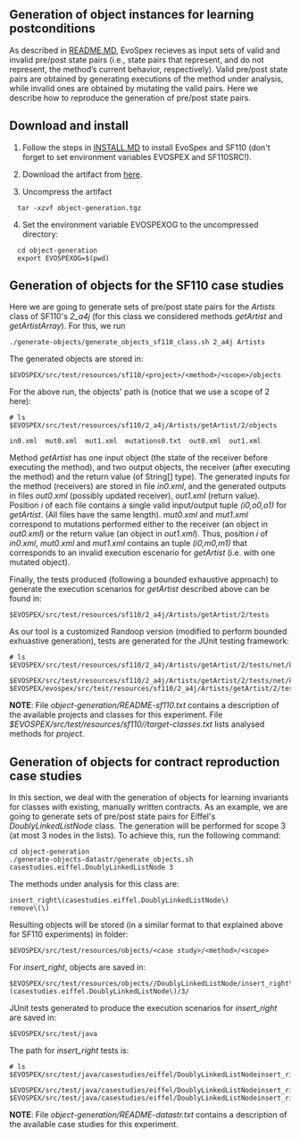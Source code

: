 ## Generation of object instances for learning postconditions

As described in [README.MD](README.md), EvoSpex recieves as input sets of valid and invalid pre/post state pairs (i.e., state pairs that represent, and do not represent, the method’s current behavior, respectively). Valid pre/post state pairs are obtained by generating executions of the method under analysis, while invalid ones are obtained by mutating the valid pairs. Here we describe how to reproduce the generation of pre/post state pairs.

## Download and install

1. Follow the steps in [INSTALL.MD](INSTALL.md) to install EvoSpex and SF110 (don't forget to set environment variables EVOSPEX and SF110SRC!).

2. Download the artifact from [here](https://mega.nz/file/W9QHSABY#tEwNKJUBwp3ZvoDN-nzpkJraqvNfucO9l6kNcstocek).

3. Uncompress the artifact
```
  tar -xzvf object-generation.tgz

```

4. Set the environment variable EVOSPEXOG to the uncompressed directory:
```
  cd object-generation
  export EVOSPEXOG=$(pwd)
```

## Generation of objects for the SF110 case studies

Here we are going to generate sets of pre/post state pairs for the *Artists* class of SF110's *2_a4j* (for this class we considered methods *getArtist* and *getArtistArray*). For this, we run 

```
./generate-objects/generate_objects_sf110_class.sh 2_a4j Artists
```

The generated objects are stored in:

```
$EVOSPEX/src/test/resources/sf110/<project>/<method>/<scope>/objects
```

For the above run, the objects' path is (notice that we use a scope of 2 here):

```
# ls $EVOSPEX/src/test/resources/sf110/2_a4j/Artists/getArtist/2/objects

in0.xml  mut0.xml  mut1.xml  mutations0.txt  out0.xml  out1.xml
```

Method *getArtist* has one input object (the state of the receiver before executing the method), and two output objects, the receiver (after executing the method) and the return value (of String[] type). The generated inputs for the method (receivers) are stored in file *in0.xml*, and the generated outputs in files *out0.xml* (possibly updated receiver), *out1.xml* (return value). Position *i* of each file contains a single valid input/output tuple *(i0,o0,o1)* for *getArtist*. (All files have the same length). *mut0.xml* and *mut1.xml* correspond to mutations performed either to the receiver (an object in *out0.xml*) or the return value (an object in *out1.xml*). Thus, position *i* of *in0.xml*, *mut0.xml* and *mut1.xml* contains an tuple *(i0,m0,m1)* that corresponds to an invalid execution escenario for *getArtist* (i.e. with one mutated object).

Finally, the tests produced (following a bounded exhaustive approach) to generate the execution scenarios for *getArtist* described above can be found in:

```
$EVOSPEX/src/test/resources/sf110/2_a4j/Artists/getArtist/2/tests
```

As our tool is a customized Randoop version (modified to perform bounded exhuastive generation), tests are generated for the JUnit testing framework:

```
# ls $EVOSPEX/src/test/resources/sf110/2_a4j/Artists/getArtist/2/tests/net/kencochrane/a4j/beans/RegressionTest*

$EVOSPEX/src/test/resources/sf110/2_a4j/Artists/getArtist/2/tests/net/kencochrane/a4j/beans/RegressionTest0.java
$EVOSPEX/evospex/src/test/resources/sf110/2_a4j/Artists/getArtist/2/tests/net/kencochrane/a4j/beans/RegressionTestDriver.java
```

**NOTE**: File *object-generation/README-sf110.txt* contains a description of the available projects and classes for this experiment. File *$EVOSPEX/src/test/resources/sf110/<project>/target-classes.txt* lists analysed methods for *project*.

## Generation of objects for contract reproduction case studies

In this section, we deal with the generation of objects for learning invariants for classes with existing, manually written contracts. As an example, we are going to generate sets of pre/post state pairs for Eiffel's *DoublyLinkedListNode* class. The generation will be performed for scope 3 (at most 3 nodes in the lists). To achieve this, run the following command:

```
cd object-generation
./generate-objects-datastr/generate_objects.sh casestudies.eiffel.DoublyLinkedListNode 3
```

The methods under analysis for this class are:

```
insert_right\(casestudies.eiffel.DoublyLinkedListNode\)
remove\(\)
```

Resulting objects will be stored (in a similar format to that explained above for SF110 experiments) in folder:

```
$EVOSPEX/src/test/resources/objects/<case study>/<method>/<scope>
```

For *insert_right*, objects are saved in:

```
$EVOSPEX/src/test/resources/objects//DoublyLinkedListNode/insert_right\(casestudies.eiffel.DoublyLinkedListNode\)/3/
```

JUnit tests generated to produce the execution scenarios for *insert_right* are saved in:

```
$EVOSPEX/src/test/java
```

The path for *insert_right* tests is:

```
# ls $EVOSPEX/src/test/java/casestudies/eiffel/DoublyLinkedListNodeinsert_right3S*

$EVOSPEX/src/test/java/casestudies/eiffel/DoublyLinkedListNodeinsert_right3Suite.java
$EVOSPEX/src/test/java/casestudies/eiffel/DoublyLinkedListNodeinsert_right3Suite0.java
```

**NOTE**: File *object-generation/README-datastr.txt* contains a description of the available case studies for this experiment.
